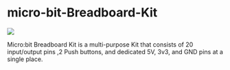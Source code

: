 # micro-bit-Breadboard-Kit
<img src= "https://github.com/sbcshop/micro-bit-Breadboard-Kit/blob/main/images/img.jpg" />

Micro:bit Breadboard Kit is a multi-purpose Kit that consists of 20 input/output pins ,2 Push buttons, and dedicated 5V, 3v3, and GND pins at a single place.
